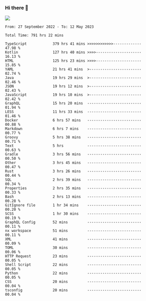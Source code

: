 ### Hi there 👋

<!--<a href="https://github.com/search?o=desc&q=author%3Abushiyi&s=committer-date&type=Commits">-->
<!--    <img align="center" height = "178" src="https://github-readme-stats.vercel.app/api?username=bushiyi&count_private=true&show_icons=true&theme=noctis_minimus&hide=contribs&include_all_commits=true" />-->
<!--</a>-->
<!--<a href="https://github.com/bushiyi?tab=repositories">-->
<!--    <img align="center" height = "178" src="https://github-readme-stats.vercel.app/api/top-langs/?username=bushiyi&count_private=true&theme=noctis_minimus" />-->
<!--</a>-->
 
<!-- [![Ashutosh's github activity graph](https://activity-graph.herokuapp.com/graph?username=bushiyi&theme=react&bg_color=1B2932&point=698B69&line=698B69)](https://github.com/ashutosh00710/github-readme-activity-graph)
 -->


![](https://raw.githubusercontent.com/bushiyi/bushiyi/master/assets/github-contribution-grid-snake.svg)

<!--START_SECTION:waka-->

```text
From: 27 September 2022 - To: 12 May 2023

Total Time: 791 hrs 22 mins

TypeScript            379 hrs 41 mins >>>>>>>>>>>>-------------   47.98 %
Kotlin                127 hrs 40 mins >>>>---------------------   16.13 %
HTML                  125 hrs 23 mins >>>>---------------------   15.85 %
YAML                  21 hrs 41 mins  >------------------------   02.74 %
Java                  19 hrs 29 mins  >------------------------   02.46 %
JSON                  19 hrs 12 mins  >------------------------   02.43 %
JavaScript            19 hrs 10 mins  >------------------------   02.42 %
GraphQL               15 hrs 20 mins  -------------------------   01.94 %
LESS                  11 hrs 33 mins  -------------------------   01.46 %
Docker                6 hrs 57 mins   -------------------------   00.88 %
Markdown              6 hrs 7 mins    -------------------------   00.77 %
Groovy                5 hrs 38 mins   -------------------------   00.71 %
Text                  5 hrs           -------------------------   00.63 %
Gradle                3 hrs 56 mins   -------------------------   00.50 %
Other                 3 hrs 45 mins   -------------------------   00.47 %
Rust                  3 hrs 26 mins   -------------------------   00.44 %
SQL                   2 hrs 39 mins   -------------------------   00.34 %
Properties            2 hrs 35 mins   -------------------------   00.33 %
Bash                  2 hrs 13 mins   -------------------------   00.28 %
GitIgnore file        1 hr 34 mins    -------------------------   00.20 %
SCSS                  1 hr 30 mins    -------------------------   00.19 %
GraphQL Config        52 mins         -------------------------   00.11 %
nx workspace          51 mins         -------------------------   00.11 %
XML                   41 mins         -------------------------   00.09 %
TOML                  30 mins         -------------------------   00.06 %
HTTP Request          23 mins         -------------------------   00.05 %
Shell Script          22 mins         -------------------------   00.05 %
Python                22 mins         -------------------------   00.05 %
CSS                   20 mins         -------------------------   00.04 %
tsconfig              20 mins         -------------------------   00.04 %
```

<!--END_SECTION:waka-->


